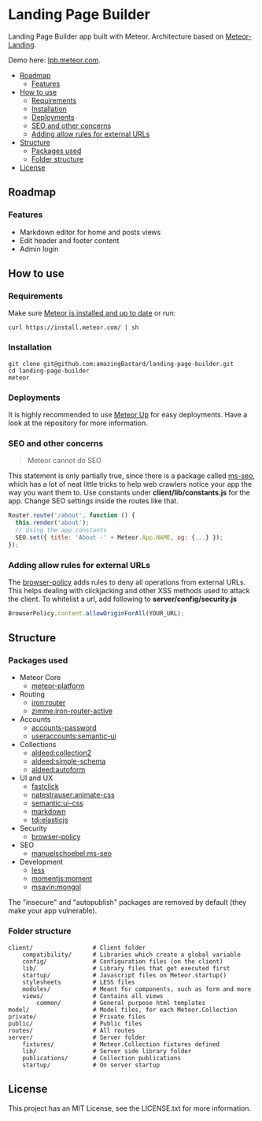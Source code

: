 # Landing Page Builder

Landing Page Builder app built with Meteor. Architecture based on [Meteor-Landing](https://github.com/hudat/meteor-landing).

Demo here: [lpb.meteor.com](http://lpb.meteor.com).

<!-- toc -->

* [Roadmap](#roadmap)
  * [Features](#features)
* [How to use](#how-to-use)
  * [Requirements](#requirements)
  * [Installation](#installation)
  * [Deployments](#deployments)
  * [SEO and other concerns](#seo-and-other-concerns)
  * [Adding allow rules for external URLs](#adding-allow-rules-for-external-urls)
* [Structure](#structure)
  * [Packages used](#packages-used)
  * [Folder structure](#folder-structure)
* [License](#license)

<!-- toc stop -->

## Roadmap

### Features

* Markdown editor for home and posts views
* Edit header and footer content
* Admin login

## How to use

### Requirements

Make sure [Meteor is installed and up to date](https://www.meteor.com/install) or run:

```
curl https://install.meteor.com/ | sh
```

### Installation

```
git clone git@github.com:amazingBastard/landing-page-builder.git
cd landing-page-builder
meteor
```

### Deployments

It is highly recommended to use [Meteor Up](https://github.com/arunoda/meteor-up) for easy deployments.
Have a look at the repository for more information.

### SEO and other concerns

> Meteor cannot do SEO

This statement is only partially true, since there is a package called [ms-seo](https://github.com/DerMambo/ms-seo), which
has a lot of neat little tricks to help web crawlers notice your app the way you want them to. Use constants under
__client/lib/constants.js__ for the app. Change SEO settings inside the routes like that.

```javascript
Router.route('/about', function () {
  this.render('about');
  // Using the app constants
  SEO.set({ title: 'About -' + Meteor.App.NAME, og: {...} });
});
```

### Adding allow rules for external URLs

The [browser-policy](https://atmospherejs.com/meteor/browser-policy) adds rules to deny all operations from external URLs.
This helps dealing with clickjacking and other XSS methods used to attack the client. To whitelist a url, add following to
__server/config/security.js__

```javascript
BrowserPolicy.content.allowOriginForAll(YOUR_URL);
```

## Structure

### Packages used

* Meteor Core
  * [meteor-platform](https://github.com/meteor/meteor/tree/devel/packages/meteor-platform)
* Routing
  * [iron:router](https://github.com/EventedMind/iron-router)
  * [zimme:iron-router-active](https://github.com/zimme/meteor-iron-router-active)
* Accounts
  * [accounts-password](https://github.com/meteor/meteor/tree/devel/packages/accounts-password)
  * [useraccounts:semantic-ui](https://github.com/meteor-useraccounts/semantic-ui)
* Collections
  * [aldeed:collection2](https://github.com/aldeed/meteor-collection2)
  * [aldeed:simple-schema](https://github.com/aldeed/meteor-simple-schema)
  * [aldeed:autoform](https://github.com/aldeed/meteor-autoform)
* UI and UX
  * [fastclick](https://github.com/meteor/meteor/tree/devel/packages/fastclick)
  * [natestrauser:animate-css](https://github.com/nate-strauser/meteor-animate-css/)
  * [semantic:ui-css](https://github.com/Semantic-Org/Semantic-UI-CSS/)
  * [markdown](https://atmospherejs.com/meteor/markdown)
  * [tdj:elasticjs](https://atmospherejs.com/tdj/elasticjs)
* Security
  * [browser-policy](https://github.com/meteor/meteor/tree/devel/packages/browser-policy)
* SEO
  * [manuelschoebel:ms-seo](https://github.com/DerMambo/ms-seo)
* Development
  * [less](https://github.com/meteor/meteor/tree/devel/packages/less)
  * [momentjs:moment](https://github.com/moment/moment/)
  * [msavin:mongol](https://github.com/msavin/Mongol/)

The "insecure" and "autopublish" packages are removed by default (they make your app vulnerable).

### Folder structure

```
client/ 				# Client folder
    compatibility/      # Libraries which create a global variable
    config/             # Configuration files (on the client)
	lib/                # Library files that get executed first
    startup/            # Javascript files on Meteor.startup()
    stylesheets         # LESS files
    modules/            # Meant for components, such as form and more
	views/			    # Contains all views
	    common/         # General purpose html templates
model/  				# Model files, for each Meteor.Collection
private/                # Private files
public/                 # Public files
routes/                 # All routes
server/					# Server folder
    fixtures/           # Meteor.Collection fixtures defined
    lib/                # Server side library folder
    publications/       # Collection publications
    startup/            # On server startup
```

## License
This project has an MIT License, see the LICENSE.txt for more information.
